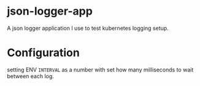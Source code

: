 # json-logger-app

A json logger application I use to test kubernetes logging setup.

# Configuration

setting ENV `INTERVAL` as a number with set how many milliseconds to wait between each log.
